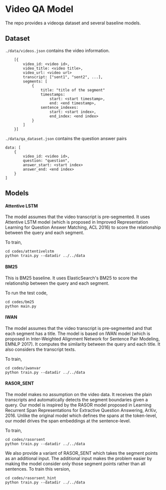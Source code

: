 # Video QA Model

The repo provides a videoqa dataset and several baseline models. 

## Dataset

`./data/videos.json` contains the video information.  

```
    [{
        video_id: <video id>,
        video_title: <video title>,
        video_url: <video url>
        transcript: ["sent1", "sent2", ...],
        segments: [
            {
                title: "title of the segment"
                timestamps:
                    start: <start timestamp>,
                    end: <end timestamp>,
                sentence_indexes:
                    start: <start index>,
                    end_index: <end index>
            }
        ]
    }]
```


`./data/qa_dataset.json` contains the question answer pairs
```
data: [ 
    {
        video_id: <video id>,
        question: "question",
        answer_start: <start index>
        answer_end: <end index>
    }
]
```

## Models

#### Attentive LSTM 
The model assumes that the video transcript is pre-segmented. It uses Attentive LSTM model (which is proposed in ﻿Improved Representation Learning for Question Answer Matching, ACL 2016) to score the relationship between the query and each segment. 

To train, 

```
cd codes/attentivelstm
python train.py --datadir ../../data
```


#### BM25
This is BM25 baseline. It uses ElasticSearch's BM25 to score the relationship between the query and each segment.

To run the test code, 
```
cd codes/bm25
python main.py
```

#### IWAN
The model assumes that the video transcript is pre-segmented and that each segment has a title. The model is based on IWAN model (which is proposed in Inter-Weighted Alignment Network for Sentence Pair Modeling, EMNLP 2017). It computes the similarity between the query and each title. It also considers the transcript texts. 

To train, 

```
cd codes/iwanvar
python train.py --datadir ../../data
```


#### RASOR_SENT
The model makes no assumption on the video data. It receives the plain transcripts and automatically detects the segment boundaries given a query. Our model is inspired by the RASOR model proposed in Learning Recurrent Span Representations for Extractive Question Answering, ArXiv, 2016. Unlike the original model which defines the spans at the token-level, our model drives the span embeddings at the sentence-level. 

To train, 

```
cd codes/rasorsent
python train.py --datadir ../../data
```

We also provide a variant of RASOR_SENT which takes the segment points as an additional input. The additional input makes the problem easier by making the model consider only those segment points rather than all sentences. To train this version,

```
cd codes/rasorsent_hint
python train.py --datadir ../../data
``` 

